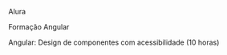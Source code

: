 Alura

Formação Angular</br>

Angular: Design de componentes com acessibilidade (10 horas)
## <br />